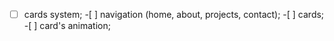 -[ ] cards system; -[ ] navigation (home, about, projects, contact); -[ ] cards; -[ ] card's animation;
